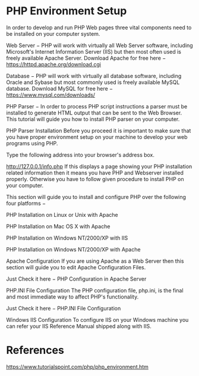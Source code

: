 # PHP Environment Setup

In order to develop and run PHP Web pages three vital components need to be installed on your computer system.

Web Server − PHP will work with virtually all Web Server software, including Microsoft's Internet Information Server (IIS) but then most often used is freely available Apache Server. Download Apache for free here − https://httpd.apache.org/download.cgi

Database − PHP will work with virtually all database software, including Oracle and Sybase but most commonly used is freely available MySQL database. Download MySQL for free here − https://www.mysql.com/downloads/

PHP Parser − In order to process PHP script instructions a parser must be installed to generate HTML output that can be sent to the Web Browser. This tutorial will guide you how to install PHP parser on your computer.

PHP Parser Installation
Before you proceed it is important to make sure that you have proper environment setup on your machine to develop your web programs using PHP.

Type the following address into your browser's address box.

http://127.0.0.1/info.php
If this displays a page showing your PHP installation related information then it means you have PHP and Webserver installed properly. Otherwise you have to follow given procedure to install PHP on your computer.

This section will guide you to install and configure PHP over the following four platforms −

PHP Installation on Linux or Unix with Apache

PHP Installation on Mac OS X with Apache

PHP Installation on Windows NT/2000/XP with IIS

PHP Installation on Windows NT/2000/XP with Apache

Apache Configuration
If you are using Apache as a Web Server then this section will guide you to edit Apache Configuration Files.

Just Check it here − PHP Configuration in Apache Server

PHP.INI File Configuration
The PHP configuration file, php.ini, is the final and most immediate way to affect PHP's functionality.

Just Check it here − PHP.INI File Configuration

Windows IIS Configuration
To configure IIS on your Windows machine you can refer your IIS Reference Manual shipped along with IIS.

# References
https://www.tutorialspoint.com/php/php_environment.htm
